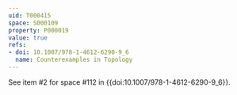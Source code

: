 ```yaml
---
uid: T000415
space: S000109
property: P000019
value: true
refs:
- doi: 10.1007/978-1-4612-6290-9_6
  name: Counterexamples in Topology
---
```


See item #2 for space #112 in {{doi:10.1007/978-1-4612-6290-9_6}}.
